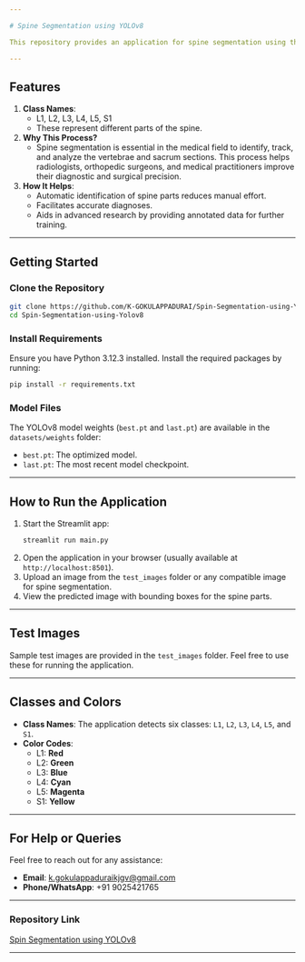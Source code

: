 ```yaml
---

# Spine Segmentation using YOLOv8

This repository provides an application for spine segmentation using the YOLOv8 model. The application predicts spine parts (L1, L2, L3, L4, L5, and S1) from uploaded images, drawing bounding boxes around the detected areas.

---
```


## **Features**
1. **Class Names**: 
   - L1, L2, L3, L4, L5, S1
   - These represent different parts of the spine.
2. **Why This Process?** 
   - Spine segmentation is essential in the medical field to identify, track, and analyze the vertebrae and sacrum sections. This process helps radiologists, orthopedic surgeons, and medical practitioners improve their diagnostic and surgical precision.
3. **How It Helps**:
   - Automatic identification of spine parts reduces manual effort.
   - Facilitates accurate diagnoses.
   - Aids in advanced research by providing annotated data for further training.

---

## **Getting Started**

### **Clone the Repository**
```bash
git clone https://github.com/K-GOKULAPPADURAI/Spin-Segmentation-using-Yolov8.git
cd Spin-Segmentation-using-Yolov8
```

### **Install Requirements**
Ensure you have Python 3.12.3 installed. Install the required packages by running:
```bash
pip install -r requirements.txt
```

### **Model Files**
The YOLOv8 model weights (`best.pt` and `last.pt`) are available in the `datasets/weights` folder:
- `best.pt`: The optimized model.
- `last.pt`: The most recent model checkpoint.

---

## **How to Run the Application**
1. Start the Streamlit app:
   ```bash
   streamlit run main.py
   ```
2. Open the application in your browser (usually available at `http://localhost:8501`).
3. Upload an image from the `test_images` folder or any compatible image for spine segmentation.
4. View the predicted image with bounding boxes for the spine parts.

---

## **Test Images**
Sample test images are provided in the `test_images` folder. Feel free to use these for running the application.

---

## **Classes and Colors**
- **Class Names**: The application detects six classes: `L1`, `L2`, `L3`, `L4`, `L5`, and `S1`.
- **Color Codes**:
  - L1: **Red**
  - L2: **Green**
  - L3: **Blue**
  - L4: **Cyan**
  - L5: **Magenta**
  - S1: **Yellow**

---

## **For Help or Queries**
Feel free to reach out for any assistance:
- **Email**: [k.gokulappaduraikjgv@gmail.com](mailto:k.gokulappaduraikjgv@gmail.com)
- **Phone/WhatsApp**: +91 9025421765

---

### **Repository Link**
[Spin Segmentation using YOLOv8](https://github.com/K-GOKULAPPADURAI/Spin-Segmentation-using-Yolov8.git)

---
